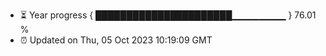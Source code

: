 - ⏳ Year progress { ██████████████████████▁▁▁▁▁▁▁▁ } 76.01 %
- ⏰ Updated on Thu, 05 Oct 2023 10:19:09 GMT

